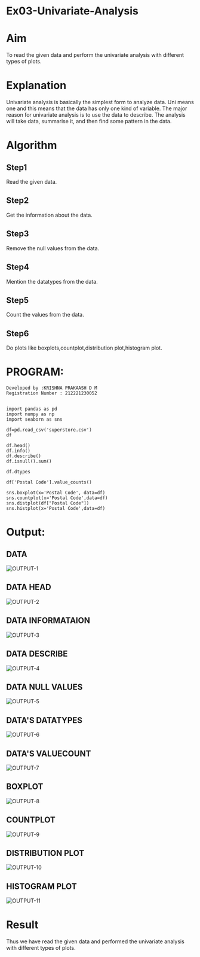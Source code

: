 # Ex03-Univariate-Analysis
# Aim
To read the given data and perform the univariate analysis with different types of plots.

# Explanation
Univariate analysis is basically the simplest form to analyze data. Uni means one and this means that the data has only one kind of variable. The major reason for univariate analysis is to use the data to describe. The analysis will take data, summarise it, and then find some pattern in the data.

# Algorithm
## Step1
Read the given data.

## Step2
Get the information about the data.

## Step3
Remove the null values from the data.

## Step4
Mention the datatypes from the data.

## Step5
Count the values from the data.

## Step6
Do plots like boxplots,countplot,distribution plot,histogram plot.

# PROGRAM:
```
Developed by :KRISHNA PRAKAASH D M
Registration Number : 212221230052


import pandas as pd
import numpy as np
import seaborn as sns

df=pd.read_csv('superstore.csv')
df

df.head()
df.info()
df.describe()
df.isnull().sum()

df.dtypes

df['Postal Code'].value_counts()

sns.boxplot(x='Postal Code', data=df)
sns.countplot(x='Postal Code',data=df)
sns.distplot(df["Postal Code"])
sns.histplot(x='Postal Code',data=df)
```

# Output:

## DATA
![OUTPUT-1](IMG-01.PNG)

## DATA HEAD
![OUTPUT-2](IMG-02.PNG)

## DATA INFORMATAION 
![OUTPUT-3](IMG-03.PNG)

## DATA DESCRIBE
![OUTPUT-4](IMG-04.PNG)

## DATA NULL VALUES
![OUTPUT-5](IMG-05.PNG)

## DATA'S DATATYPES
![OUTPUT-6](IMG-06.PNG)

## DATA'S VALUECOUNT
![OUTPUT-7](IMG-07.PNG)

## BOXPLOT
![OUTPUT-8](IMG-08.PNG)

## COUNTPLOT
![OUTPUT-9](IMG-09.PNG)

## DISTRIBUTION PLOT
![OUTPUT-10](IMG-10.PNG)

## HISTOGRAM PLOT
![OUTPUT-11](IMG-11.PNG)

# Result
Thus we have read the given data and performed the univariate analysis with different types of plots.








